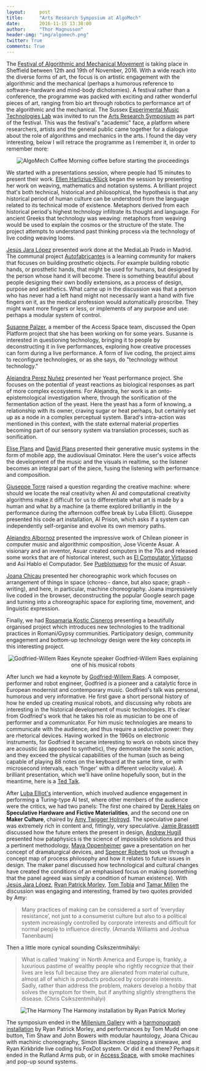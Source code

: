 ```yaml
---
layout:     post
title:      "Arts Research Symposium at AlgoMech"
date:       2016-11-15 13:30:00
author:     "Thor Magnusson"
header-img: "img/algomech.png"
twitter: True
comments: True
---
```


The <a href="http://www.algomech.com">Festival of Algorithmic and Mechanical Movement</a> is taking place in Sheffield between 12th and 19th of November, 2016. With a wide reach into the diverse forms of art, the focus is on artistic engagement with the algorithmic and the mechanical (perhaps a humorous reference to software-hardware and mind-body dichotomies). A festival rather than a conference, the programme was packed with exciting and rather wonderful pieces of art, ranging from bio art through robotics to performance art of the algorithmic and the mechanical. The Sussex <a href="http://www.emutelab.org">Experimental Music Technologies Lab</a> was invited to run the <a href="http://miptl.org/site/performance/arts-research-at-the-festival-of-algorithmic-and-mechanical-movement/">Arts Research Symposium</a> as part of the festival. This was the festival's "academic" face, a platform where researchers, artists and the general public came together for a dialogue about the role of algorithms and mechanics in the arts. I found the day very interesting, below I will retrace the programme as I remember it, in order to remember more:

<p><center><img src="{{ site.baseurl }}/img/algomechcoffee.jpg" alt="AlgoMech Coffee">
<span class="caption text-muted">Morning coffee before starting the proceedings</span></center></p>

We started with a presentations session, where people had 15 minutes to present their work. <a href="http://www.harlizius-klueck.de">Ellen Harlizius-Klück</a> began the session by presenting her work on weaving, mathematics and notation systems. A brilliant project that's both technical, historical and philosophical, the hypothesis is that any historical period of human culture can be understood from the language related to its technical mode of existence. Metaphors derived from each historical period's highest technology infiltrate its thought and language. For ancient Greeks that technology was weaving: metaphors from weaving would be used to explain the cosmos or the structure of the state. The project attempts to understand past thinking process via the technology of live coding weaving looms.

<a href="http://medialab-prado.es/person/jesus-jara-lopez">Jesús Jara López</a> presented work done at the MediaLab Prado in Madrid. The communal project <a href="http://medialab-prado.es/article/autofabricantes">Autofabricantes</a> is a learning community for makers that focuses on building prosthetic objects. For example building robotic hands, or prosthetic hands, that might be used for humans, but designed by the person whose hand it will become. There is something beautiful about people designing their own bodily extensions, as a process of design, purpose and aesthetics. What came up in the discussion was that a person who has never had a left hand might not necessarily want a hand with five fingers on it, as the medical profession would automatically proscribe. They might want more fingers or less, or implements of any purpose and use: perhaps a modular system of control.

<a href="http://arandomprocessexperiment.blogspot.co.uk">Susanne Palzer</a>, a member of the Access Space team, discussed the Open Platform project that she has been working on for some years. Susanne is interested in questioning technology, bringing it to people by deconstructing it in live performances, exploring how creative processes can form during a live performance. A form of live coding, the project aims to reconfigure technologies, or as she says, do "technology without technology." 

<a href="https://transmediale.de/content/alejandra-perez-nu-ez">Alejandra Perez Nuñez</a> presented her Yeast performance project. She focuses on the potential of yeast reactions as biological responses as part of more complex ecosystems. For Alejandra, her work is an onto-epistemological investigation where, through the sonification of the fermentation action of the yeast. Here the yeast has a form of knowing, a relationship with its owner, craving sugar or heat perhaps, but certainly set up as a node in a complex perceptual system. Barad's intra-action was mentioned in this context, with the state external material properties becoming part of our sensory system via translation processes, such as sonification.

<a href="http://www.eliseplans.net">Elise Plans</a> and <a href="https://about.me/davidplans">David Plans</a> presented their generative music systems in the form of mobile app, the audiovisual Ominator. Here the user's voice affects the development of the music and the visuals in realtime, so the listener becomes an integral part of the piece, fusing the listening with performance and composition.

<a href="http://www.muresearchlab.com">Giuseppe Torre</a> raised a question regarding the creative machine: where should we locate the real creativity when AI and computational creativity algorithms make it difficult for us to differentiate what art is made by a human and what by a machine (a theme explored brilliantly in the performance during the afternoon coffee break by Luba Elliott). Giuseppe presented his code art installation, AI Prison, which asks if a system can independently self-organise and evolve its own memory paths.

<a href="https://alejandroalbornoz.wordpress.com">Alejandro Albornoz</a> presented the impressive work of Chilean pioneer in computer music and algorithmic composition, Jose Vicente Asuar. A visionary and an inventor, Asuar created computers in the 70s and released some works that are of historical interest, such as <a href="https://www.youtube.com/watch?v=SlTrmYWhvRk">El Computator Virtuoso</a> and Asi Hablo el Computador. See <a href="http://pueblonuevo.cl">Pueblonuevo</a> for the music of Asuar. 

<a href="http://cargocollective.com/joanachicau">Joana Chicau</a> presented her choreographic work which focuses on arrangement of things in space (choreo - dance, but also space; graph - writing), and here, in particular, machine choreography. Joana impressively live coded in the browser, deconstructing the popular Google search page and turning into a choreographic space for exploring time, movement, and linguistic expression. 

Finally, we had <a href="https://rosasencis.org/">Rosamaria Kostic Cisneros</a> presenting a beautifully organised project which introduces new technologies to the traditional practices in Romani/Gypsy communities. Participatory design, community engagement and bottom-up technology design were the key concepts in this interesting project.

<p><center><img src="{{ site.baseurl }}/img/godfried.jpg" alt="Godfried-Willem Raes">
<span class="caption text-muted">Keynote speaker Godfried-Willem Raes explaining one of his musical robots</span></center></p>

After lunch we had a keynote by <a href="http://www.logosfoundation.org/godfried/cv-god-eng.html">Godfried-Willem Raes</a>. A composer, performer and robot engineer, Godfried is a pioneer and a catalytic force in European modernist and contemporary music. Godfried's talk was personal, humorous and very informative. He first gave a short personal history of how he ended up creating musical robots, and discussing why robots are interesting in the historical development of music technologies.  It's clear from Godfried's work that he takes his role as musician to be one of performer and a communicator. For him music technologies are means to communicate with the audience, and thus require a seductive power: they are rhetorical devices. Having worked in the 1960s on electronic instruments, for Godfried it became interesting to work on robots since they are acoustic (as apposed to synthetic), they demonstrate the sonic action, and they exceed the physical capabilities of the human (such as being capable of playing 88 notes on the keyboard at the same time, or with microsecond intervals, each 'finger' with a different velocity value). A brilliant presentation, which we'll have online hopefully soon, but in the meantime, here is a <a href="https://www.youtube.com/watch?v=DEjPlGIFuOE">Ted Talk</a>.

After <a href="https://medium.com/@elluba">Luba Elliot's</a> intervention, which involved audience engagement in performing a Turing-type AI test, where other members of the audience were the critics, we had two panels: The first one chaired by <a href="http://dy7dx.com/about-2/">Derek Hales</a> on <b>Speculative Hardware and Fictive Materialities</b>, and the second one on <b>Maker Culture</b>, chaired by <a href="http://www.keepandshare.co.uk">Amy Twigger Holroyd</a>. The speculative panel was extremely rich in content and, fittingly, very speculative. <a href="http://www.arts.ac.uk/csm/people/teaching-staff/culture-and-enterprise/jamie-brassett/">Jamie Brassett</a> discussed how the future enters the present in design, <a href="http://andrewhugill.com">Andrew Hugill</a> presented how pataphysics is the science of impossible solutions and thus a pertinent methodology, <a href="https://www.linkedin.com/in/maya-oppenheimer-29581326">Maya Oppenheimer</a> gave a presentation on her concept of dramaturgical devices, and <a href="https://www.hud.ac.uk/ourstaff/profile/index.php?staffid=756">Spencer Roberts</a> took us through a concept map of process philosophy and how it relates to future issues in design. The maker panel discussed how technological and cultural changes have created the conditions of an emphasised focus on making (something that the panel agreed was simply a condition of human existence). With <a href="http://medialab-prado.es/person/jesus-jara-lopez">Jesús Jara López</a>, <a href="http://www.birdandbee.co.uk/about/">Ryan Patrick Morley</a>, <a href="http://www.tomtobia.com/#aboutme">Tom Tobia</a> and <a href="http://tamarjanemillen.flavors.me">Tamar Millen</a> the discussion was engaging and interesting, framed by two quotes provided by Amy: 

<blockquote>Many practices of making can be considered a sort of ‘everyday resistance’, not just to a consumerist culture but also to a political system increasingly controlled by corporate interests and difficult for normal people to influence directly. (Amanda Williams and Joshua Tanenbaum)</blockquote>

Then a little more cynical sounding Csikszentmihályi:

<blockquote>What is called ‘making’ in North America and Europe is, frankly, a luxurious pastime of wealthy people who rightly recognize that their lives are less full because they are alienated from material culture, almost all of which is products produced by corporate interests. Sadly, rather than address the problem, makers develop a hobby that solves the symptom for them, but if anything slightly strengthens the disease. (Chris Csikszentmihályi)</blockquote>

<p><center><img src="{{ site.baseurl }}/img/harmonograph.jpg" alt="The Harmony">
<span class="caption text-muted">The Harmony installation by Ryan Patrick Morley</span></center></p>

The symposium ended in the <a href="http://algomech.com/2016/#event12">Millenium Gallery</a> with a <a href="http://www.birdandbee.co.uk/harmony/">harmonograph installation</a> by Ryan Patrick Morley, and performances by Tom Mudd on one button, Tim Shaw and John Bowers with modular hauntology, Joana Chicau with machinic choreography, Simon Blackmore clapping a sinewave, and Ryan Kirkbride live coding his FoxDot system. Or did it end there? Perhaps it ended in the Rutland Arms pub, or in <a href="http://access-space.org">Access Space</a>, with smoke machines and pop-up sound systems.

